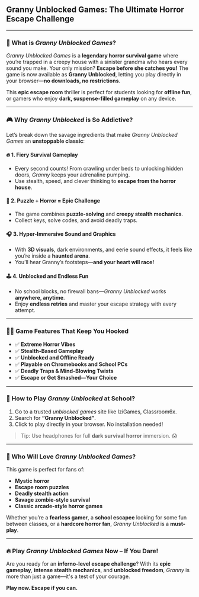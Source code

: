 ## **Granny Unblocked Games: The Ultimate Horror Escape Challenge**

---

### 🧟 What is *Granny Unblocked Games*?

*Granny Unblocked Games* is a **legendary horror survival game** where you’re trapped in a creepy house with a sinister grandma who hears every sound you make. Your only mission? **Escape before she catches you!** The game is now available as **Granny Unblocked**, letting you play directly in your browser—**no downloads, no restrictions**.

This **epic escape room** thriller is perfect for students looking for **offline fun**, or gamers who enjoy **dark, suspense-filled gameplay** on any device.

---

### 🎮 Why *Granny Unblocked* is So Addictive?

Let’s break down the savage ingredients that make *Granny Unblocked Games* an **unstoppable classic**:

#### 🔥 **1. Fiery Survival Gameplay**
- Every second counts! From crawling under beds to unlocking hidden doors, *Granny* keeps your adrenaline pumping.
- Use stealth, speed, and clever thinking to **escape from the horror house**.

#### 🧠 **2. Puzzle + Horror = Epic Challenge**
- The game combines **puzzle-solving** and **creepy stealth mechanics**.
- Collect keys, solve codes, and avoid deadly traps.

#### 🎧 **3. Hyper-Immersive Sound and Graphics**
- With **3D visuals**, dark environments, and eerie sound effects, it feels like you’re inside a **haunted arena**.
- You’ll hear Granny’s footsteps—**and your heart will race!**

#### 🕹️ **4. Unblocked and Endless Fun**
- No school blocks, no firewall bans—*Granny Unblocked* works **anywhere, anytime**.
- Enjoy **endless retries** and master your escape strategy with every attempt.

---

### 🧟‍♀️ Game Features That Keep You Hooked

- ✅ **Extreme Horror Vibes**  
- ✅ **Stealth-Based Gameplay**
- ✅ **Unblocked and Offline Ready**
- ✅ **Playable on Chromebooks and School PCs**
- ✅ **Deadly Traps & Mind-Blowing Twists**
- ✅ **Escape or Get Smashed—Your Choice**

---

### 🚀 How to Play *Granny Unblocked* at School?

1. Go to a trusted *unblocked games* site like IziGames, Classroom6x.
2. Search for **“Granny Unblocked”**.
3. Click to play directly in your browser. No installation needed!

> Tip: Use headphones for full **dark survival horror** immersion. 😱

---

### 🎯 Who Will Love *Granny Unblocked Games*?

This game is perfect for fans of:
- **Mystic horror**
- **Escape room puzzles**
- **Deadly stealth action**
- **Savage zombie-style survival**
- **Classic arcade-style horror games**

Whether you’re a **fearless gamer**, a **school escapee** looking for some fun between classes, or a **hardcore horror fan**, *Granny Unblocked* is a **must-play**.

---

### 🔥 Play *Granny Unblocked Games* Now – If You Dare!

Are you ready for an **inferno-level escape challenge**? With its **epic gameplay**, **intense stealth mechanics**, and **unblocked freedom**, *Granny* is more than just a game—it's a test of your courage.

**Play now. Escape if you can.**
